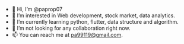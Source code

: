 - 👋 Hi, I’m @paprop07
- 👀 I’m interested in Web development, stock market, data analytics.
- 🌱 I’m currently learning python, flutter, data structure and algorithm.
- 💞️ I’m not looking for any collaboration right now. 
- 📫 You can reach me at pa99119@gmail.com. 

<!---
paprop07/paprop07 is a ✨ special ✨ repository because its `README.md` (this file) appears on your GitHub profile.
You can click the Preview link to take a look at your changes.
--->
